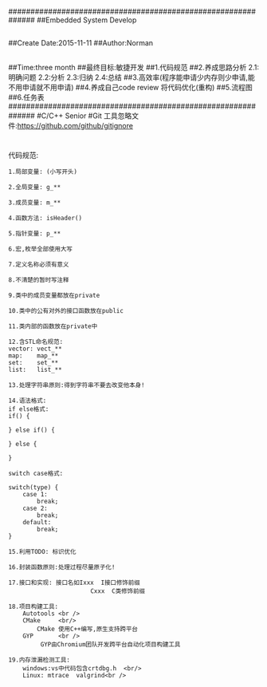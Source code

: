 ##############################################################
##Embedded System Develop
##
##Create Date:2015-11-11
##Author:Norman
##
##Time:three month
##最终目标:敏捷开发
##1.代码规范
##2.养成思路分析  2.1:明确问题  2.2:分析 2.3:归纳 2.4:总结
##3.高效率(程序能申请少内存则少申请,能不用申请就不用申请)
##4.养成自己code review 将代码优化(重构)
##5.流程图
##6.任务表
##############################################################
#C/C++ Senior
#Git 工具忽略文件:https://github.com/github/gitignore
#
代码规范:

	1.局部变量: (小写开头)

	2.全局变量: g_**

	3.成员变量: m_**

	4.函数方法: isHeader()

	5.指针变量:	p_**
	
	6.宏,枚举全部使用大写

	7.定义名称必须有意义

	8.不清楚的暂时写注释
	
	9.类中的成员变量都放在private

	10.类中的公有对外的接口函数放在public

	11.类内部的函数放在private中

	12.含STL命名规范:
	vector: vect_**
	map:	map_**
	set:	set_**
	list:	list_**

    13.处理字符串原则:得到字符串不要去改变他本身!

	14.语法格式:
	if else格式:
	if() {
	
	} else if() {
				
	} else {
	
	}

	switch case格式:

	switch(type) {
		case 1:
			break;
		case 2:
			break;
		default:
			break;
	}

    15.利用TODO: 标识优化
    
    16.封装函数原则:处理过程尽量原子化!

    17.接口和实现: 接口名如Ixxx  I接口修饰前缀
                           Cxxx  C类修饰前缀

    18.项目构建工具:
        Autotools <br />
        CMake     <br/>
            CMake 使用C++编写,原生支持跨平台 
        GYP       <br /> 
             GYP由Chromium团队开发跨平台自动化项目构建工具

    19.内存泄漏检测工具:
        windows:vs中代码包含crtdbg.h  <br/>
        Linux: mtrace  valgrind<br /> 
